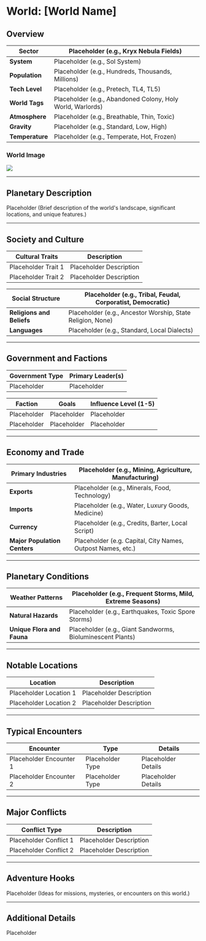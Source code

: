 # World: [World Name] 

## Overview 

| **Sector**      | Placeholder (e.g., Kryx Nebula Fields)                     |
| --------------- | ---------------------------------------------------------- |
| **System**      | Placeholder (e.g., Sol System)                             |
| **Population**  | Placeholder (e.g., Hundreds, Thousands, Millions)          |
| **Tech Level**  | Placeholder (e.g., Pretech, TL4, TL5)                      |
| **World Tags**  | Placeholder (e.g., Abandoned Colony, Holy World, Warlords) |
| **Atmosphere**  | Placeholder (e.g., Breathable, Thin, Toxic)                |
| **Gravity**     | Placeholder (e.g., Standard, Low, High)                    |
| **Temperature** | Placeholder (e.g., Temperate, Hot, Frozen)                 |

### World Image

![](https://cdna.artstation.com/p/assets/images/images/040/142/594/large/louis-laurent-key01low-final.jpg?1628004188)

---

## Planetary Description 

Placeholder (Brief description of the world's landscape, significant locations, and unique features.)

---

## Society and Culture 

| **Cultural Traits** | **Description**                |
|---------------------|---------------------------------|
| Placeholder Trait 1 | Placeholder Description        |
| Placeholder Trait 2 | Placeholder Description        |

| **Social Structure**     | Placeholder (e.g., Tribal, Feudal, Corporatist, Democratic) |
|--------------------------|-------------------------------------------------------------|
| **Religions and Beliefs**| Placeholder (e.g., Ancestor Worship, State Religion, None)  |
| **Languages**            | Placeholder (e.g., Standard, Local Dialects)                |

---

## Government and Factions 


| **Government Type** | **Primary Leader(s)** |
| ------------------- | --------------------- |
| Placeholder         | Placeholder           |

| **Faction** | **Goals**   | **Influence Level (1-5)** |
| ----------- | ----------- | ------------------------- |
| Placeholder | Placeholder | Placeholder               |
| Placeholder | Placeholder | Placeholder               |

---

## Economy and Trade 

| **Primary Industries**       | Placeholder (e.g., Mining, Agriculture, Manufacturing)      |
| ---------------------------- | ----------------------------------------------------------- |
| **Exports**                  | Placeholder (e.g., Minerals, Food, Technology)              |
| **Imports**                  | Placeholder (e.g., Water, Luxury Goods, Medicine)           |
| **Currency**                 | Placeholder (e.g., Credits, Barter, Local Script)           |
| **Major Population Centers** | Placeholder (e.g. Capital, City Names, Outpost Names, etc.) |

---

## Planetary Conditions 

| **Weather Patterns**     | Placeholder (e.g., Frequent Storms, Mild, Extreme Seasons) |
|--------------------------|------------------------------------------------------------|
| **Natural Hazards**      | Placeholder (e.g., Earthquakes, Toxic Spore Storms)        |
| **Unique Flora and Fauna**| Placeholder (e.g., Giant Sandworms, Bioluminescent Plants) |

---

## Notable Locations 

| **Location**             | **Description**            |
|--------------------------|----------------------------|
| Placeholder Location 1   | Placeholder Description    |
| Placeholder Location 2   | Placeholder Description    |
___
## Typical Encounters 

| **Encounter**            | **Type**          | **Details**                     |
|--------------------------|-------------------|---------------------------------|
| Placeholder Encounter 1  | Placeholder Type  | Placeholder Details             |
| Placeholder Encounter 2  | Placeholder Type  | Placeholder Details             |

---
## Major Conflicts 

| **Conflict Type**        | **Description**            |
|--------------------------|----------------------------|
| Placeholder Conflict 1   | Placeholder Description    |
| Placeholder Conflict 2   | Placeholder Description    |

---

## Adventure Hooks 

Placeholder (Ideas for missions, mysteries, or encounters on this world.)

---

## Additional Details 

Placeholder
